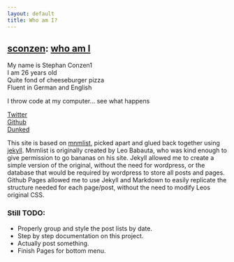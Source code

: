 ```yaml
---
layout: default
title: Who am I?
---
```

## [sconzen](http://sconzen.github.io): [who am I](http://sconzen.github.io/less.html)

<div class="entry" markdown="1">

My name is Stephan Conzen1  
I am 26 years old  
Quite fond of cheeseburger pizza  
Fluent in German and English  

I throw code at my computer... see what happens  

[Twitter](http://twitter.com/sconzen)  
[Github](http://github.com/sconzen)  
[Dunked](http://sconzen.dunked.com)  

This site is based on [mnmlist](http://mnmlist.com), picked apart and glued back together using [jekyll](http://jekyllrb.com/).
Mnmlist is originally created by Leo Babauta, who was kind enough to give permission to go bananas on his site. Jekyll allowed me to create a simple version of the original, without the need for wordpress, or the database that would be required by wordpress to store all posts and pages.
Github Pages allowed me to use Jekyll and Markdown to easily replicate the structure needed for each page/post, without the need to modify Leos original CSS.

### Still TODO:

+ Properly group and style the post lists by date.
+ Step by step documentation on this project.
+ Actually post something.
+ Finish Pages for bottom menu.

</div>